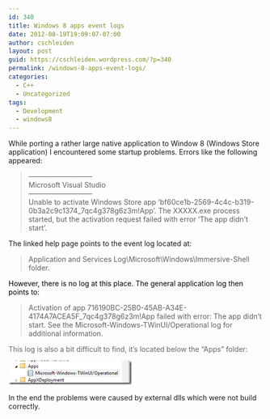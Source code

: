 ```yaml
---
id: 340
title: Windows 8 apps event logs
date: 2012-08-19T19:09:07-07:00
author: cschleiden
layout: post
guid: https://cschleiden.wordpress.com/?p=340
permalink: /windows-8-apps-event-logs/
categories:
  - C++
  - Uncategorized
tags:
  - Development
  - windows8
---
```

While porting a rather large native application to Window 8 (Windows Store application) I encountered some startup problems. Errors like the following appeared:

> &#8212;&#8212;&#8212;&#8212;&#8212;&#8212;&#8212;&#8212;&#8212;  
> Microsoft Visual Studio  
> &#8212;&#8212;&#8212;&#8212;&#8212;&#8212;&#8212;&#8212;&#8212;  
> Unable to activate Windows Store app &#8216;bf60ce1b-2569-4c4c-b319-0b3a2c9c1374_7qc4g378g6z3m!App&#8217;. The XXXXX.exe process started, but the activation request failed with error &#8216;The app didn&#8217;t start&#8217;.

The linked help page points to the event log located at:

> Application and Services Log\Microsoft\Windows\Immersive-Shell folder.

<font color="#000000">However, there is no log at this place. </font><font color="#000000">The general application log then points to:</font>

> Activation of app 716190BC-25B0-45AB-A34E-4174A7ACEA5F_7qc4g378g6z3m!App failed with error: The app didn&#8217;t start. See the Microsoft-Windows-TWinUI/Operational log for additional information.

<font color="#666666">This log is also a bit difficult to find, it’s located below the “Apps” folder:</font>

[<img title="image" style="border-top:0;border-right:0;background-image:none;border-bottom:0;padding-top:0;padding-left:0;border-left:0;display:inline;padding-right:0;" border="0" alt="image" src="/assets/wp-content/uploads/2012/08/image_thumb.png" width="244" height="48" />](/assets/wp-content/uploads/2012/08/image.png)

In the end the problems were caused by external dlls which were not build correctly.